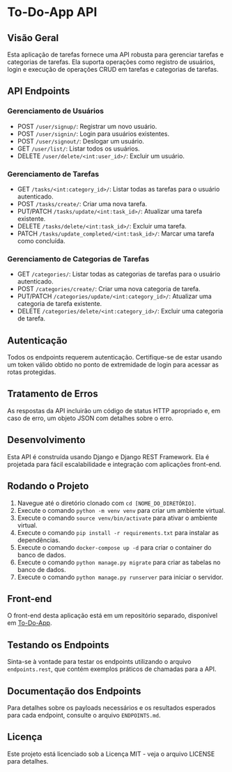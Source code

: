 # To-Do-App API

## Visão Geral
Esta aplicação de tarefas fornece uma API robusta para gerenciar tarefas e categorias de tarefas. Ela suporta operações como registro de usuários, login e execução de operações CRUD em tarefas e categorias de tarefas.

## API Endpoints

### Gerenciamento de Usuários
- POST `/user/signup/`: Registrar um novo usuário.
- POST `/user/signin/`: Login para usuários existentes.
- POST `/user/signout/`: Deslogar um usuário.
- GET `/user/list/`: Listar todos os usuários.
- DELETE `/user/delete/<int:user_id>/`: Excluir um usuário.

### Gerenciamento de Tarefas
- GET `/tasks/<int:category_id>/`: Listar todas as tarefas para o usuário autenticado.
- POST `/tasks/create/`: Criar uma nova tarefa.
- PUT/PATCH `/tasks/update/<int:task_id>/`: Atualizar uma tarefa existente.
- DELETE `/tasks/delete/<int:task_id>/`: Excluir uma tarefa.
- PATCH `/tasks/update_completed/<int:task_id>/`: Marcar uma tarefa como concluída.

### Gerenciamento de Categorias de Tarefas
- GET `/categories/`: Listar todas as categorias de tarefas para o usuário autenticado.
- POST `/categories/create/`: Criar uma nova categoria de tarefa.
- PUT/PATCH `/categories/update/<int:category_id>/`: Atualizar uma categoria de tarefa existente.
- DELETE `/categories/delete/<int:category_id>/`: Excluir uma categoria de tarefa.

## Autenticação
Todos os endpoints requerem autenticação. Certifique-se de estar usando um token válido obtido no ponto de extremidade de login para acessar as rotas protegidas.

## Tratamento de Erros
As respostas da API incluirão um código de status HTTP apropriado e, em caso de erro, um objeto JSON com detalhes sobre o erro.

## Desenvolvimento
Esta API é construída usando Django e Django REST Framework. Ela é projetada para fácil escalabilidade e integração com aplicações front-end.

## Rodando o Projeto
1. Navegue até o diretório clonado com `cd [NOME_DO_DIRETÓRIO]`.
2. Execute o comando `python -m venv venv` para criar um ambiente virtual.
3. Execute o comando `source venv/bin/activate` para ativar o ambiente virtual.
4. Execute o comando `pip install -r requirements.txt` para instalar as dependências.
5. Execute o comando `docker-compose up -d` para criar o container do banco de dados.
6. Execute o comando `python manage.py migrate` para criar as tabelas no banco de dados.
7. Execute o comando `python manage.py runserver` para iniciar o servidor.

## Front-end
O front-end desta aplicação está em um repositório separado, disponível em [To-Do-App](https://github.com/0livrdavid/to_do_app.git).

## Testando os Endpoints
Sinta-se à vontade para testar os endpoints utilizando o arquivo `endpoints.rest`, que contém exemplos práticos de chamadas para a API.

## Documentação dos Endpoints
Para detalhes sobre os payloads necessários e os resultados esperados para cada endpoint, consulte o arquivo `ENDPOINTS.md`.

## Licença
Este projeto está licenciado sob a Licença MIT - veja o arquivo LICENSE para detalhes.
